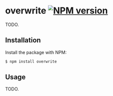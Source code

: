 # overwrite [![NPM version](http://img.shields.io/npm/v/overwrite.svg?style=flat-square)](https://www.npmjs.org/package/overwrite)

TODO.

## Installation

Install the package with NPM:

```bash
$ npm install overwrite
```

## Usage

TODO.
